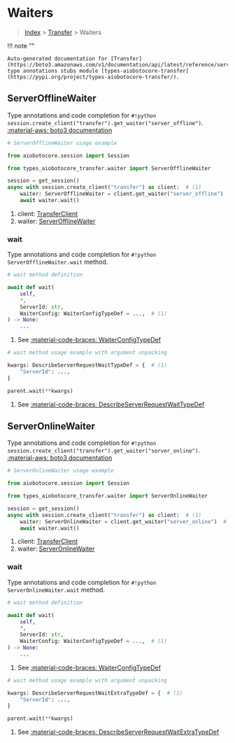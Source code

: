 # Waiters

> [Index](../README.md) > [Transfer](./README.md) > Waiters

!!! note ""

    Auto-generated documentation for [Transfer](https://boto3.amazonaws.com/v1/documentation/api/latest/reference/services/transfer.html#transfer)
    type annotations stubs module [types-aiobotocore-transfer](https://pypi.org/project/types-aiobotocore-transfer/).

## ServerOfflineWaiter

Type annotations and code completion for `#!python session.create_client("transfer").get_waiter("server_offline")`.
[:material-aws: boto3 documentation](https://boto3.amazonaws.com/v1/documentation/api/latest/reference/services/transfer/waiter/ServerOffline.html#Transfer.Waiter.ServerOffline)

```python
# ServerOfflineWaiter usage example

from aiobotocore.session import Session

from types_aiobotocore_transfer.waiter import ServerOfflineWaiter

session = get_session()
async with session.create_client("transfer") as client:  # (1)
    waiter: ServerOfflineWaiter = client.get_waiter("server_offline")  # (2)
    await waiter.wait()
```

1. client: [TransferClient](./client.md)
2. waiter: [ServerOfflineWaiter](./waiters.md#serverofflinewaiter)


### wait

Type annotations and code completion for `#!python ServerOfflineWaiter.wait` method.

```python
# wait method definition

await def wait(
    self,
    *,
    ServerId: str,
    WaiterConfig: WaiterConfigTypeDef = ...,  # (1)
) -> None:
    ...
```

1. See [:material-code-braces: WaiterConfigTypeDef](./type_defs.md#waiterconfigtypedef) 


```python
# wait method usage example with argument unpacking

kwargs: DescribeServerRequestWaitTypeDef = {  # (1)
    "ServerId": ...,
}

parent.wait(**kwargs)
```

1. See [:material-code-braces: DescribeServerRequestWaitTypeDef](./type_defs.md#describeserverrequestwaittypedef) 
## ServerOnlineWaiter

Type annotations and code completion for `#!python session.create_client("transfer").get_waiter("server_online")`.
[:material-aws: boto3 documentation](https://boto3.amazonaws.com/v1/documentation/api/latest/reference/services/transfer/waiter/ServerOnline.html#Transfer.Waiter.ServerOnline)

```python
# ServerOnlineWaiter usage example

from aiobotocore.session import Session

from types_aiobotocore_transfer.waiter import ServerOnlineWaiter

session = get_session()
async with session.create_client("transfer") as client:  # (1)
    waiter: ServerOnlineWaiter = client.get_waiter("server_online")  # (2)
    await waiter.wait()
```

1. client: [TransferClient](./client.md)
2. waiter: [ServerOnlineWaiter](./waiters.md#serveronlinewaiter)


### wait

Type annotations and code completion for `#!python ServerOnlineWaiter.wait` method.

```python
# wait method definition

await def wait(
    self,
    *,
    ServerId: str,
    WaiterConfig: WaiterConfigTypeDef = ...,  # (1)
) -> None:
    ...
```

1. See [:material-code-braces: WaiterConfigTypeDef](./type_defs.md#waiterconfigtypedef) 


```python
# wait method usage example with argument unpacking

kwargs: DescribeServerRequestWaitExtraTypeDef = {  # (1)
    "ServerId": ...,
}

parent.wait(**kwargs)
```

1. See [:material-code-braces: DescribeServerRequestWaitExtraTypeDef](./type_defs.md#describeserverrequestwaitextratypedef) 
